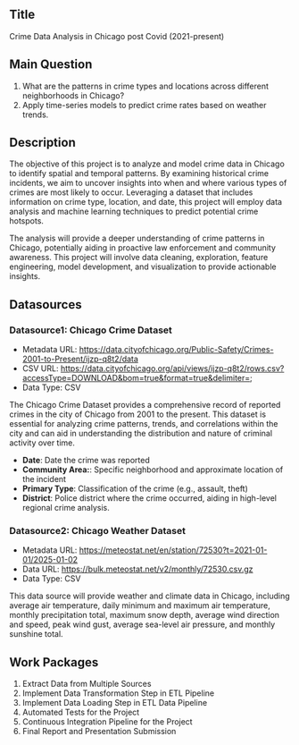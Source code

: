 ## Title
<!-- Give your project a short title. -->
Crime Data Analysis in Chicago post Covid (2021-present)

## Main Question
1. What are the patterns in crime types and locations across different neighborhoods in Chicago?
2. Apply time-series models to predict crime rates based on weather trends.

## Description

<!-- Describe your data science project in max. 200 words. Consider writing about why and how you attempt it. -->
The objective of this project is to analyze and model crime data in Chicago to identify spatial and temporal patterns. By examining historical crime incidents, we aim to uncover insights into when and where various types of crimes are most likely to occur. Leveraging a dataset that includes information on crime type, location, and date, this project will employ data analysis and machine learning techniques to predict potential crime hotspots.

The analysis will provide a deeper understanding of crime patterns in Chicago, potentially aiding in proactive law enforcement and community awareness. This project will involve data cleaning, exploration, feature engineering, model development, and visualization to provide actionable insights.

## Datasources

### Datasource1: Chicago Crime Dataset
* Metadata URL: https://data.cityofchicago.org/Public-Safety/Crimes-2001-to-Present/ijzp-q8t2/data
* CSV URL: https://data.cityofchicago.org/api/views/ijzp-q8t2/rows.csv?accessType=DOWNLOAD&bom=true&format=true&delimiter=;
* Data Type: CSV

The Chicago Crime Dataset provides a comprehensive record of reported crimes in the city of Chicago from 2001 to the present. This dataset is essential for analyzing crime patterns, trends, and correlations within the city and can aid in understanding the distribution and nature of criminal activity over time.

- **Date**: Date the crime was reported
- **Community Area:**: Specific neighborhood and approximate location of the incident
- **Primary Type**: Classification of the crime (e.g., assault, theft)
- **District**: Police district where the crime occurred, aiding in high-level regional crime analysis.

### Datasource2: Chicago Weather Dataset
* Metadata URL: https://meteostat.net/en/station/72530?t=2021-01-01/2025-01-02
* Data URL: https://bulk.meteostat.net/v2/monthly/72530.csv.gz
* Data Type: CSV

This data source will provide weather and climate data in Chicago, including average air temperature, daily minimum and maximum air temperature, monthly precipitation total, maximum snow depth, average wind direction and speed, peak wind gust, average sea-level air pressure, and monthly sunshine total.

## Work Packages

1. Extract Data from Multiple Sources
2. Implement Data Transformation Step in ETL Pipeline
3. Implement Data Loading Step in ETL Data Pipeline
4. Automated Tests for the Project
5. Continuous Integration Pipeline for the Project
6. Final Report and Presentation Submission
